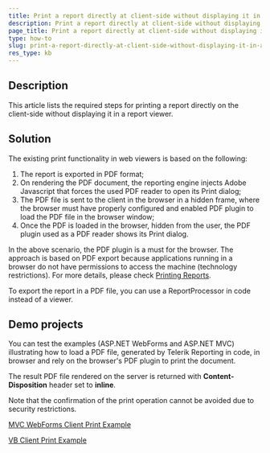 ```yaml
---
title: Print a report directly at client-side without displaying it in a Viewer
description: Print a report directly at client-side without displaying it in a Viewer. Print report.
page_title: Print a report directly at client-side without displaying it in a Viewer
type: how-to
slug: print-a-report-directly-at-client-side-without-displaying-it-in-a-viewer
res_type: kb
---
```

  
## Description

This article lists the required steps for printing a report directly on the client-side without displaying it in a report viewer.  

## Solution

The existing print functionality in web viewers is based on the following:

1. The report is exported in PDF format;
2. On rendering the PDF document, the reporting engine injects Adobe Javascript that forces the used PDF reader to open its Print dialog;
3. The PDF file is sent to the client in the browser in a hidden frame, where the browser must have properly configured and enabled PDF plugin to load the PDF file in the browser window;
4. Once the PDF is loaded in the browser, hidden from the user, the PDF plugin used as a PDF reader shows its Print dialog.

In the above scenario, the PDF plugin is a must for the browser. The approach is based on PDF export because applications running in a browser do not have permissions to access the machine (technology restrictions). For more details, please check <a href="/html5-report-viewer-direct-print" target="_blank">Printing Reports</a>.

To export the report in a PDF file, you can use a ReportProcessor in code instead of a viewer.

## Demo projects
You can test the examples (ASP.NET WebForms and ASP.NET MVC) illustrating how to load a PDF file, generated by Telerik Reporting in code, in browser and rely on the browser's PDF plugin to print the document.

The result PDF file rendered on the server is returned with **Content-Disposition** header set to **inline**.

Note that the confirmation of the print operation cannot be avoided due to security restrictions.

[MVC WebForms Client Print Example](/knowledge-base/resources/mvc_webforms_clientprint.zip)

[VB Client Print Example](/knowledge-base/resources/clientprintingvb.zip)
